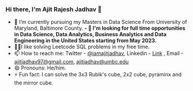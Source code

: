 ### Hi there, I'm Ajit Rajesh Jadhav 👋 


- 🔭 I’m currently pursuing my Masters in Data Science From University of Maryland, Baltimore County.
**- 💼 I'm looking for full time opportunities in Data Science, Data Analytics, Business Analytics and Data Engineering in the United States starting from May 2023.**
- 🧑‍💻I like solving Leetcode SQL problems in my free time.
- 📫 How to reach me: Twitter - 
[@iamajitjadhav](https://twitter.com/iamajitjadhav), Linkedin - [Link](https://www.linkedin.com/in/ajit-r-jadhav/)
, Email - ajitjadhav97@gmail.com, ajitjadhav@umbc.edu
- 😄 Pronouns: He/him.
- ⚡ Fun fact: I can solve the 3x3 Rubik's cube, 2x2 cube, pyraminx and the mirror cube.


<!--- 🌱 I’m currently learning -->
<!-- - 👯 I’m looking to collaborate on ... -->
<!--- 🤔 I’m looking for help with ...-->
<!--- 💬 Ask me about ...-->
